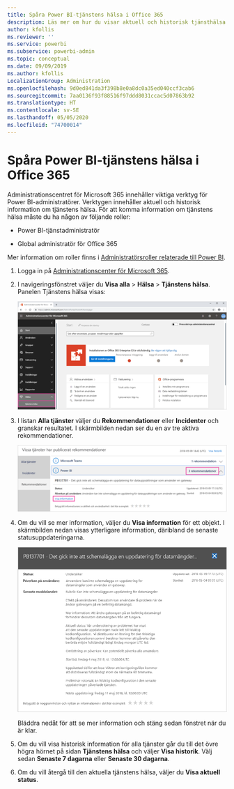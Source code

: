 ```yaml
---
title: Spåra Power BI-tjänstens hälsa i Office 365
description: Läs mer om hur du visar aktuell och historisk tjänsthälsa i Administrationscenter för Microsoft 365.
author: kfollis
ms.reviewer: ''
ms.service: powerbi
ms.subservice: powerbi-admin
ms.topic: conceptual
ms.date: 09/09/2019
ms.author: kfollis
LocalizationGroup: Administration
ms.openlocfilehash: 9d0ed841da3f398b8e0a8dc0a35ed040ccf3cab6
ms.sourcegitcommit: 7aa0136f93f88516f97ddd8031ccac5d07863b92
ms.translationtype: HT
ms.contentlocale: sv-SE
ms.lasthandoff: 05/05/2020
ms.locfileid: "74700014"
---
```

# <a name="track-power-bi-service-health-in-office-365"></a>Spåra Power BI-tjänstens hälsa i Office 365

Administrationscentret för Microsoft 365 innehåller viktiga verktyg för Power BI-administratörer. Verktygen innehåller aktuell och historisk information om tjänstens hälsa. För att komma information om tjänstens hälsa måste du ha någon av följande roller:

* Power BI-tjänstadministratör

* Global administratör för Office 365

Mer information om roller finns i [Administratörsroller relaterade till Power BI](service-admin-administering-power-bi-in-your-organization.md#administrator-roles-related-to-power-bi).

1. Logga in på [Administrationscenter för Microsoft 365](https://portal.office.com/adminportal).

1. I navigeringsfönstret väljer du **Visa alla** > **Hälsa** > **Tjänstens hälsa**. Panelen Tjänstens hälsa visas:

    ![Skärmbild av administrationscentret för Microsoft 365 med alternativen för hälsa och tjänstens hälsa framhävda.](media/service-admin-health/service-health-tile.png)

1. I listan **Alla tjänster** väljer du **Rekommendationer** eller **Incidenter** och granskar resultatet. I skärmbilden nedan ser du en av tre aktiva rekommendationer.

    ![Skärmbild av sidan för tjänstens hälsa med de tre rekommendationerna för Power BI och alternativet Visa information framhävda.](media/service-admin-health/active-advisories.png)

1. Om du vill se mer information, väljer du **Visa information** för ett objekt. I skärmbilden nedan visas ytterligare information, däribland de senaste statusuppdateringarna.

    ![Skärmbild av rekommendationsinformation.](media/service-admin-health/advisory-details.png)

    Bläddra nedåt för att se mer information och stäng sedan fönstret när du är klar.

1. Om du vill visa historisk information för alla tjänster går du till det övre högra hörnet på sidan **Tjänstens hälsa** och väljer **Visa historik**. Välj sedan **Senaste 7 dagarna** eller **Senaste 30 dagarna**. 

1. Om du vill återgå till den aktuella tjänstens hälsa, väljer du **Visa aktuell status**.